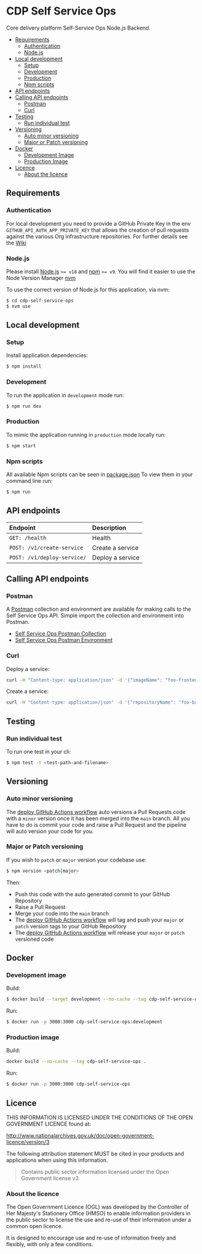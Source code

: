 # CDP Self Service Ops

Core delivery platform Self-Service Ops Node.js Backend.

- [Requirements](#requirements)
  - [Authentication](#authentication)
  - [Node.js](#nodejs)
- [Local development](#local-development)
  - [Setup](#setup)
  - [Development](#development)
  - [Production](#production)
  - [Npm scripts](#npm-scripts)
- [API endpoints](#api-endpoints)
- [Calling API endpoints](#calling-api-endpoints)
  - [Postman](#postman)
  - [Curl](#curl)
- [Testing](#testing)
  - [Run individual test](#run-individual-test)
- [Versioning](#versioning)
  - [Auto minor versioning](#auto-minor-versioning)
  - [Major or Patch versioning](#major-or-patch-versioning)
- [Docker](#docker)
  - [Development Image](#development-image)
  - [Production Image](#production-image)
- [Licence](#licence)
  - [About the licence](#about-the-licence)

## Requirements

### Authentication

For local development you need to provide a GitHub Private Key in the env `GITHUB_API_AUTH_APP_PRIVATE_KEY` that
allows the creation of pull requests against the various Org infrastructure repositories. For further details see the
[Wiki](https://dev.azure.com/defragovuk/DEFRA-CDP/_wiki/wikis/DEFRA-CORE-DELIVERY-PLATFORM/14473/GitHub-API-Authentication-App)

### Node.js

Please install [Node.js](http://nodejs.org/) `>= v18` and [npm](https://nodejs.org/) `>= v9`. You will find it
easier to use the Node Version Manager [nvm](https://github.com/creationix/nvm)

To use the correct version of Node.js for this application, via nvm:

```bash
$ cd cdp-self-service-ops
$ nvm use
```

## Local development

### Setup

Install application dependencies:

```bash
$ npm install
```

### Development

To run the application in `development` mode run:

```bash
$ npm run dev
```

### Production

To mimic the application running in `production` mode locally run:

```bash
$ npm start
```

### Npm scripts

All available Npm scripts can be seen in [package.json](./package.json)
To view them in your command line run:

```bash
$ npm run
```

## API endpoints

| Endpoint                    | Description      |
| :-------------------------- | :--------------- |
| `GET: /health`              | Health           |
| `POST: /v1/create-service`  | Create a service |
| `POST: /v1/deploy-service/` | Deploy a service |

## Calling API endpoints

### Postman

A [Postman](https://www.postman.com/) collection and environment are available for making calls to the Self Service Ops
API. Simple import the collection and environment into Postman.

- [Self Service Ops Postman Collection](postman/self-service-ops.postman_collection.json)
- [Self Service Ops Postman Environment](postman/self-service-ops.postman_environment.json)

### Curl

Deploy a service:

```bash
curl -H "Content-type: application/json" -d '{"imageName": "foo-frontend", "version": "v0.1.0", "cluster": "frontend"}' 'http://localhost:3009/cdp-self-service-ops/v1/deploy-service'
```

Create a service:

```bash
curl -H "Content-type: application/json" -d '{"repositoryName": "foo-backend", "serviceType": "cdp-node-backend-template", "owningTeam": "fisheries"}' 'http://localhost:3009/cdp-self-service-ops/v1/create-service'
```

## Testing

### Run individual test

To run one test in your cli:

```bash
$ npm test -t <test-path-and-filename>
```

## Versioning

### Auto minor versioning

The [deploy GitHub Actions workflow](./.github/workflows/publish.yml) auto versions a Pull Requests code with a `minor`
version once it has been merged into the `main` branch.
All you have to do is commit your code and raise a Pull Request and the pipeline will auto version your code for you.

### Major or Patch versioning

If you wish to `patch` or `major` version your codebase use:

```bash
$ npm version <patch|major>
```

Then:

- Push this code with the auto generated commit to your GitHub Repository
- Raise a Pull Request
- Merge your code into the `main` branch
- The [deploy GitHub Actions workflow](./.github/workflows/deploy.yml) will tag and push your `major` or `patch`
  version tags to your GitHub Repository
- The [deploy GitHub Actions workflow](./.github/workflows/deploy.yml) will release your `major` or `patch`
  versioned code

## Docker

### Development image

Build:

```bash
$ docker build --target development --no-cache --tag cdp-self-service-ops:development .
```

Run:

```bash
$ docker run -p 3000:3000 cdp-self-service-ops:development
```

### Production image

Build:

```bash
docker build --no-cache --tag cdp-self-service-ops .
```

Run:

```bash
$ docker run -p 3000:3000 cdp-self-service-ops
```

## Licence

THIS INFORMATION IS LICENSED UNDER THE CONDITIONS OF THE OPEN GOVERNMENT LICENCE found at:

<http://www.nationalarchives.gov.uk/doc/open-government-licence/version/3>

The following attribution statement MUST be cited in your products and applications when using this information.

> Contains public sector information licensed under the Open Government license v3

### About the licence

The Open Government Licence (OGL) was developed by the Controller of Her Majesty's Stationery Office (HMSO) to enable
information providers in the public sector to license the use and re-use of their information under a common open
licence.

It is designed to encourage use and re-use of information freely and flexibly, with only a few conditions.

